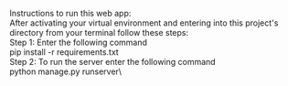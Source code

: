 Instructions to run this web app:\
After activating your virtual environment and entering into this project's directory from your terminal follow these steps:\
Step 1: Enter the following command\
        pip install -r requirements.txt\
Step 2: To run the server enter the following command\
        python manage.py runserver\